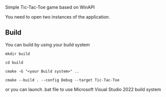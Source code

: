 Simple Tic-Tac-Toe game based on WinAPI

You need to open two instances of the application.

## Build

You can build by using your build system
```
mkdir build

cd build

cmake -G "<your Build system>" ..

cmake --build . --config Debug --target Tic-Tac-Toe

```

or you can launch .bat file to use Microsoft Visual Studio 2022 build system